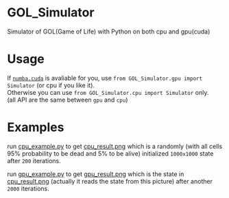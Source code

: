 # GOL_Simulator
Simulator of GOL(Game of Life) with Python on both cpu and gpu(cuda)

# Usage
If [`numba.cuda`](https://github.com/numba/numba) is avaliable for you, use `from GOL_Simulator.gpu import Simulator` (or cpu if you like it).  
Otherwise you can use `from GOL_Simulator.cpu import Simulator` only.  
(all API are the same between `gpu` and `cpu`)

# Examples
run [cpu_example.py](https://github.com/HellOwhatAs/GOL_Simulator/blob/main/cpu_example.py) to get [cpu_result.png](https://github.com/HellOwhatAs/GOL_Simulator/blob/main/cpu_result.png) which is a randomly (with all cells 95% probability to be dead and 5% to be alive) initialized `1000x1000` state after `200` iterations.

run [gpu_example.py](https://github.com/HellOwhatAs/GOL_Simulator/blob/main/cpu_example.py) to get [gpu_result.png](https://github.com/HellOwhatAs/GOL_Simulator/blob/main/cpu_result.png) which is the state in [cpu_result.png](https://github.com/HellOwhatAs/GOL_Simulator/blob/main/gpu_result.png) (actually it reads the state from this picture) after another `2000` iterations.

